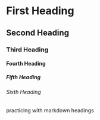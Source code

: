 # First Heading
## Second Heading
### Third Heading
#### Fourth Heading
##### Fifth Heading 
###### Sixth Heading 
practicing with markdown headings 

